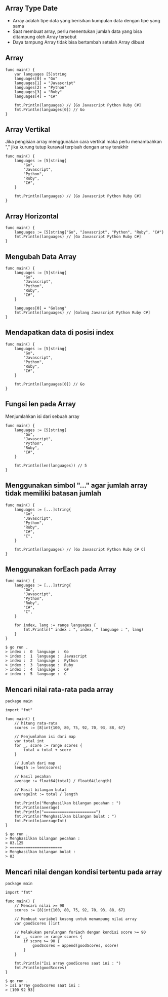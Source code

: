 ## Array Type Date
- Array adalah tipe data yang berisikan kumpulan data dengan tipe yang sama
- Saat membuat array, perlu menentukan jumlah data yang bisa ditampung oleh Array tersebut
- Daya tampung Array tidak bisa bertambah setelah Array dibuat


## Array
```golang
func main() {
	var languages [5]string
	languages[0] = "Go"
	languages[1] = "Javascript"
	languages[2] = "Python"
	languages[3] = "Ruby"
	languages[4] = "C#"

	fmt.Println(languages) // [Go Javascript Python Ruby C#]
	fmt.Println(languages[0]) // Go
}
```

## Array Vertikal
Jika pengisian array menggunakan cara vertikal maka perlu menambahkan "," jika kurung tutup kurawal terpisah dengan array terakhir
``` golang
func main() {
	languages := [5]string{
		"Go",
		"Javascript",
		"Python",
		"Ruby",
		"C#",
	}

	fmt.Println(languages) // [Go Javascript Python Ruby C#]
}
```

## Array Horizontal

```golang
func main() {
	languages := [5]string{"Go", "Javascript", "Python", "Ruby", "C#"}
	fmt.Println(languages) // [Go Javascript Python Ruby C#]
}
```

## Mengubah Data Array
``` golang
func main() {
	languages := [5]string{
		"Go",
		"Javascript",
		"Python",
		"Ruby",
		"C#",
	}

	languages[0] = "Golang"
	fmt.Println(languages) // [Golang Javascript Python Ruby C#]
}
```

## Mendapatkan data di posisi index
``` golang
func main() {
	languages := [5]string{
		"Go",
		"Javascript",
		"Python",
		"Ruby",
		"C#",
	}

	fmt.Println(languages[0]) // Go
}
```

## Fungsi len pada Array
Menjumlahkan isi dari sebuah array
``` golang
func main() {
	languages := [5]string{
		"Go",
		"Javascript",
		"Python",
		"Ruby",
		"C#",
	}

	fmt.Println(len(languages)) // 5
}
``` 

## Menggunakan simbol "..." agar jumlah array tidak memiliki batasan jumlah

``` golang
func main() {
	languages := [...]string{
		"Go",
		"Javascript",
		"Python",
		"Ruby",
		"C#",
		"C",
	}

	fmt.Println(languages) // [Go Javascript Python Ruby C# C]
}
```


## Menggunakan forEach pada Array
```golang
func main() {
	languages := [...]string{
		"Go",
		"Javascript",
		"Python",
		"Ruby",
		"C#",
		"C",
	}

	for index, lang := range languages {
		fmt.Println(" index : ", index, " language : ", lang)
	}
}
```

```
$ go run .
> index :  0  language :  Go
> index :  1  language :  Javascript
> index :  2  language :  Python
> index :  3  language :  Ruby
> index :  4  language :  C#
> index :  5  language :  C
```

## Mencari nilai rata-rata pada array
``` golang
package main

import "fmt"

func main() {
	// hitung rata-rata
	scores := [8]int{100, 80, 75, 92, 70, 93, 88, 67}

	// Penjumlahan isi dari map
	var total int
	for _, score := range scores {
		total = total + score
	}

	// Jumlah dari map
	length := len(scores)

	// Hasil pecahan
	average := float64(total) / float64(length)

	// Hasil bilangan bulat
	averageInt := total / length

	fmt.Println("Menghasilkan bilangan pecahan : ")
	fmt.Println(average)
	fmt.Println("=======================")
	fmt.Println("Menghasilkan bilangan bulat : ")
	fmt.Println(averageInt)
}

```
```
$ go run .
> Menghasilkan bilangan pecahan : 
> 83.125
> =======================
> Menghasilkan bilangan bulat :
> 83
```

## Mencari nilai dengan kondisi tertentu pada array
``` golang
package main

import "fmt"

func main() {
	// Mencari nilai >= 90
	scores := [8]int{100, 80, 75, 92, 70, 93, 88, 67}

	// Membuat variabel kosong untuk menampung nilai array
	var goodScores []int

	// Melakukan perulangan forEach dengan kondisi score >= 90
	for _, score := range scores {
		if score >= 90 {
			goodScores = append(goodScores, score)
		}
	}

	fmt.Println("Isi array goodScores saat ini : ")
	fmt.Println(goodScores)
}
```

```
$ go run .
> Isi array goodScores saat ini : 
> [100 92 93]
```

